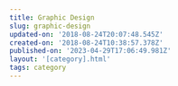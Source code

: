 ```yaml
---
title: Graphic Design
slug: graphic-design
updated-on: '2018-08-24T20:07:48.545Z'
created-on: '2018-08-24T10:38:57.378Z'
published-on: '2023-04-29T17:06:49.981Z'
layout: '[category].html'
tags: category
---
```



